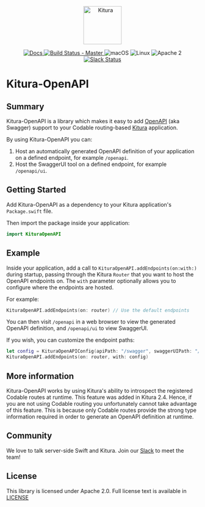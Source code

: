 <p align="center">
<a href="http://kitura.io/">
<img src="https://raw.githubusercontent.com/IBM-Swift/Kitura/master/Sources/Kitura/resources/kitura-bird.svg?sanitize=true" height="100" alt="Kitura">
</a>
</p>


<p align="center">
<a href="http://www.kitura.io/">
<img src="https://img.shields.io/badge/docs-kitura.io-1FBCE4.svg" alt="Docs">
</a>
<a href="https://travis-ci.org/IBM-Swift/Kitura-OpenAPI">
<img src="https://travis-ci.org/IBM-Swift/Kitura-OpenAPI.svg?branch=master" alt="Build Status - Master">
</a>
<img src="https://img.shields.io/badge/os-macOS-green.svg?style=flat" alt="macOS">
<img src="https://img.shields.io/badge/os-linux-green.svg?style=flat" alt="Linux">
<img src="https://img.shields.io/badge/license-Apache2-blue.svg?style=flat" alt="Apache 2">
<a href="http://swift-at-ibm-slack.mybluemix.net/">
<img src="http://swift-at-ibm-slack.mybluemix.net/badge.svg" alt="Slack Status">
</a>
</p>

# Kitura-OpenAPI

## Summary

Kitura-OpenAPI is a library which makes it easy to add [OpenAPI](https://www.openapis.org/) (aka Swagger) support to your Codable routing-based [Kitura](https://github.com/IBM-Swift/Kitura) application.

By using Kitura-OpenAPI you can:

1. Host an automatically generated OpenAPI definition of your application on a defined endpoint, for example `/openapi`.
2. Host the SwaggerUI tool on a defined endpoint, for example `/openapi/ui`.

## Getting Started

Add Kitura-OpenAPI as a dependency to your Kitura application's `Package.swift` file.

Then import the package inside your application:

```swift
import KituraOpenAPI
```

## Example

Inside your application, add a call to `KituraOpenAPI.addEndpoints(on:with:)` during startup, passing through the Kitura `Router` that you want to host the OpenAPI endpoints on. The `with` parameter optionally allows you to configure where the endpoints are hosted.

For example:

```swift
KituraOpenAPI.addEndpoints(on: router) // Use the default endpoints
```

You can then visit `/openapi` in a web browser to view the generated OpenAPI definition, and `/openapi/ui` to view SwaggerUI.

If you wish, you can customize the endpoint paths:

```swift
let config = KituraOpenAPIConfig(apiPath: "/swagger", swaggerUIPath: "/swagger/ui")
KituraOpenAPI.addEndpoints(on: router, with: config)
```

## More information

Kitura-OpenAPI works by using Kitura's ability to introspect the registered Codable routes at runtime. This feature was added in Kitura 2.4. Hence, if you are not using Codable routing you unfortunately cannot take advantage of this feature. This is because only Codable routes provide the strong type information required in order to generate an OpenAPI definition at runtime.

## Community

We love to talk server-side Swift and Kitura. Join our [Slack](http://swift-at-ibm-slack.mybluemix.net/) to meet the team!

## License

This library is licensed under Apache 2.0. Full license text is available in [LICENSE](https://github.com/IBM-Swift/Kitura-OpenAPI/blob/master/LICENSE)
